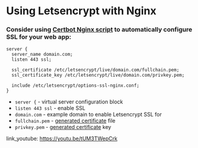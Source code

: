 # Using Letsencrypt with Nginx

### Consider using [Certbot Nginx script](/certbot/creating_ssl_certificate_for_nginx) to automatically configure SSL for your web app:

```nginx
server {
  server_name domain.com;
  listen 443 ssl;

  ssl_certificate /etc/letsencrypt/live/domain.com/fullchain.pem;
  ssl_certificate_key /etc/letsencrypt/live/domain.com/privkey.pem;

  include /etc/letsencrypt/options-ssl-nginx.conf;
}
```

- `server {` - virtual server configuration block
- `listen 443 ssl` - enable SSL
- `domain.com` - example domain to enable Letsencrypt SSL for
- `fullchain.pem` - [generated certificate](/certbot/create_standalone_certificate) file
- `privkey.pem` - [generated certificate](/certbot/create_standalone_certificate) key


link_youtube: https://youtu.be/tUM3TWepCrk

